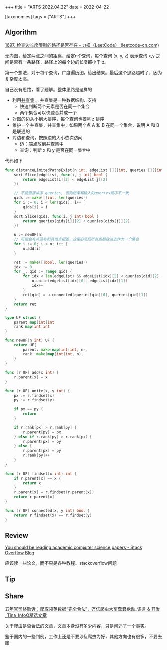 +++
title = "ARTS 2022.04.22"
date = 2022-04-22

[taxonomies]
tags = ["ARTS"]
+++

## Algorithm

[1697. 检查边长度限制的路径是否存在 - 力扣（LeetCode） (leetcode-cn.com)](https://leetcode-cn.com/problems/checking-existence-of-edge-length-limited-paths/)

无向图，给定两点之间的距离，给定n个查询，每个查询 (x, y, z) 表示查询 x,y 之间是否有一条路径，路径上的每个边的长度都小于 z。

第一个想法，对于每个查询，广度遍历图，给出结果。最后这个思路超时了，因为复杂度太高。

自己没有思路，看了题解。整体思路是这样的
- 利用[并查集][] 。并查集是一种数据结构，支持
	- 快速判断两个元素是否在同一个集合
	- 两个集合可以快速合并成一个
- 对图的边从小到大排序，每个查询也按照 z 排序
- 维护一个并查集，并查集中，如果两个点 A 和 B 在同一个集合，说明 A 和 B 是联通的
- 对边和查询，按照边的大小依次访问
	- 边：端点放到并查集中
	- 查询：判断 x 和 y 是否在同一集合中

代码如下
```go
func distanceLimitedPathsExist(n int, edgeList [][]int, queries [][]int) []bool {
    sort.Slice(edgeList, func(i, j int) bool {
        return edgeList[i][2] < edgeList[j][2]
    })

	// 不能直接排序 queries, 否则结果和输入的queries顺序不一致
    qids := make([]int, len(queries))
    for i := 0; i < len(qids); i++ {
        qids[i] = i
    }
    sort.Slice(qids, func(i, j int) bool {
        return queries[qids[i]][2] < queries[qids[j]][2]
    })

    u := newUF(n)
	// 可能会有点没有和其他点相连，这里必须把所有点都放进去作为一个集合
    for i := 0; i < n; i++ {
        u.add(i)
    }

    ret := make([]bool, len(queries))
    idx := 0
    for _, qid := range qids {
        for idx < len(edgeList) && edgeList[idx][2] < queries[qid][2] {
            u.unite(edgeList[idx][0], edgeList[idx][1])
            idx++
        }
        ret[qid] = u.connected(queries[qid][0], queries[qid][1])
    }
    return ret
}

type UF struct {
    parent map[int]int
    rank map[int]int
}

func newUF(n int) UF {
    return UF{
        parent: make(map[int]int, n),
        rank: make(map[int]int, n),
    }
}

func (r UF) add(x int) {
    r.parent[x] = x
}

func (r UF) unite(x, y int) {
    px := r.findset(x)
    py := r.findset(y)

    if px == py {
        return
    }

    if r.rank[px] > r.rank[py] {
        r.parent[py] = px
    } else if r.rank[py] > r.rank[px] {
        r.parent[px] = py
    } else {
        r.parent[px] = py
        r.rank[py]++
    }
}

func (r UF) findset(x int) int {
    if r.parent[x] == x {
        return x
    }
    r.parent[x] = r.findset(r.parent[x])
    return r.parent[x]
}

func (r UF) connected(x, y int) bool {
    return r.findset(x) == r.findset(y)
}
```

## Review

[You should be reading academic computer science papers - Stack Overflow Blog](https://stackoverflow.blog/2022/04/07/you-should-be-reading-academic-computer-science-papers/)

应该读一些论文，而不只是各种教程、stackoverflow问题

## Tip

## Share

[五年官司终败诉：爬取领英数据“完全合法”，万亿爬虫大军蠢蠢欲动_语言 & 开发_Tina_InfoQ精选文章](https://www.infoq.cn/article/FqjNB4Jhf58md8Drxlwx)

关于爬虫是否合法的文章，文章本身没有多少内容，只是阐述了一个事实。

鉴于国内的一些判例，工作上还是不要涉及爬虫为好，其他方向也有很多，不要去赌

[并查集]: https://zh.wikipedia.org/wiki/%E5%B9%B6%E6%9F%A5%E9%9B%86
